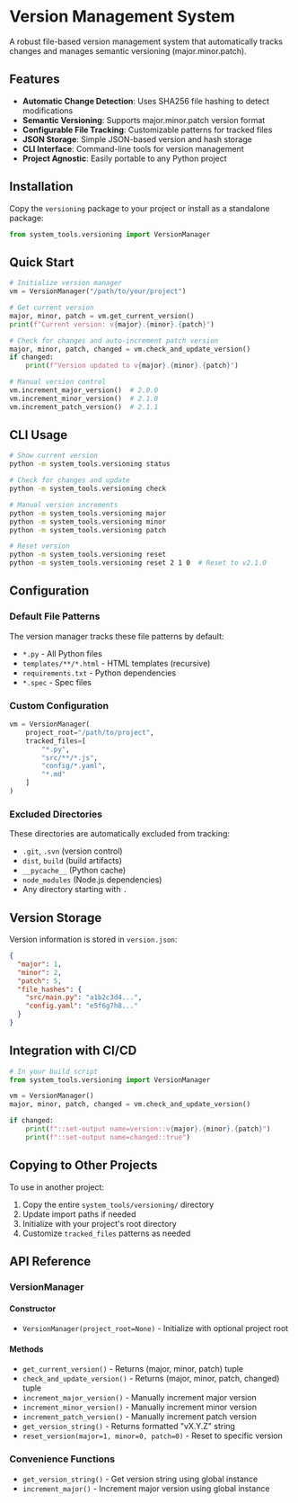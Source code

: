 # Version Management System

A robust file-based version management system that automatically tracks changes and manages semantic versioning (major.minor.patch).

## Features

- **Automatic Change Detection**: Uses SHA256 file hashing to detect modifications
- **Semantic Versioning**: Supports major.minor.patch version format
- **Configurable File Tracking**: Customizable patterns for tracked files  
- **JSON Storage**: Simple JSON-based version and hash storage
- **CLI Interface**: Command-line tools for version management
- **Project Agnostic**: Easily portable to any Python project

## Installation

Copy the `versioning` package to your project or install as a standalone package:

```python
from system_tools.versioning import VersionManager
```

## Quick Start

```python
# Initialize version manager
vm = VersionManager("/path/to/your/project")

# Get current version
major, minor, patch = vm.get_current_version()
print(f"Current version: v{major}.{minor}.{patch}")

# Check for changes and auto-increment patch version
major, minor, patch, changed = vm.check_and_update_version()
if changed:
    print(f"Version updated to v{major}.{minor}.{patch}")

# Manual version control
vm.increment_major_version()  # 2.0.0
vm.increment_minor_version()  # 2.1.0  
vm.increment_patch_version()  # 2.1.1
```

## CLI Usage

```bash
# Show current version
python -m system_tools.versioning status

# Check for changes and update
python -m system_tools.versioning check

# Manual version increments
python -m system_tools.versioning major
python -m system_tools.versioning minor  
python -m system_tools.versioning patch

# Reset version
python -m system_tools.versioning reset
python -m system_tools.versioning reset 2 1 0  # Reset to v2.1.0
```

## Configuration

### Default File Patterns

The version manager tracks these file patterns by default:

- `*.py` - All Python files
- `templates/**/*.html` - HTML templates (recursive)
- `requirements.txt` - Python dependencies
- `*.spec` - Spec files

### Custom Configuration

```python
vm = VersionManager(
    project_root="/path/to/project",
    tracked_files=[
        "*.py",
        "src/**/*.js", 
        "config/*.yaml",
        "*.md"
    ]
)
```

### Excluded Directories

These directories are automatically excluded from tracking:
- `.git`, `.svn` (version control)
- `dist`, `build` (build artifacts)
- `__pycache__` (Python cache)
- `node_modules` (Node.js dependencies)
- Any directory starting with `.`

## Version Storage

Version information is stored in `version.json`:

```json
{
  "major": 1,
  "minor": 2, 
  "patch": 5,
  "file_hashes": {
    "src/main.py": "a1b2c3d4...",
    "config.yaml": "e5f6g7h8..."
  }
}
```

## Integration with CI/CD

```python
# In your build script
from system_tools.versioning import VersionManager

vm = VersionManager()
major, minor, patch, changed = vm.check_and_update_version()

if changed:
    print(f"::set-output name=version::v{major}.{minor}.{patch}")
    print(f"::set-output name=changed::true")
```

## Copying to Other Projects

To use in another project:

1. Copy the entire `system_tools/versioning/` directory
2. Update import paths if needed
3. Initialize with your project's root directory
4. Customize `tracked_files` patterns as needed

## API Reference

### VersionManager

#### Constructor
- `VersionManager(project_root=None)` - Initialize with optional project root

#### Methods
- `get_current_version()` - Returns (major, minor, patch) tuple
- `check_and_update_version()` - Returns (major, minor, patch, changed) tuple  
- `increment_major_version()` - Manually increment major version
- `increment_minor_version()` - Manually increment minor version
- `increment_patch_version()` - Manually increment patch version
- `get_version_string()` - Returns formatted "vX.Y.Z" string
- `reset_version(major=1, minor=0, patch=0)` - Reset to specific version

### Convenience Functions

- `get_version_string()` - Get version string using global instance
- `increment_major()` - Increment major version using global instance